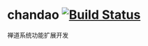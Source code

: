 # chandao [![Build Status](https://travis-ci.org/wangtun/chandao.svg?branch=master?token=hx77QVu3oSQGJfRysLJ1&branch=master)](https://travis-ci.org/angular/angular.js)
禅道系统功能扩展开发
